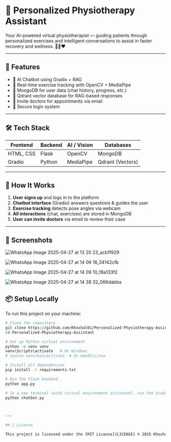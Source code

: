 # 🧠 Personalized Physiotherapy Assistant

Your AI-powered virtual physiotherapist — guiding patients through personalized exercises and intelligent conversations to assist in faster recovery and wellness. 💪🤖❤️

---

## 🚀 Features

- 💬 AI Chatbot using Gradio + RAG
- 📸 Real-time exercise tracking with OpenCV + MediaPipe
- 📂 MongoDB for user data (chat history, progress, etc.)
- 🧠 Qdrant vector database for RAG-based responses
- 📧 Invite doctors for appointments via email
- 🔐 Secure login system 

---

## 🛠️ Tech Stack

| Frontend  | Backend   | AI / Vision | Databases        |
|-----------|-----------|-------------|------------------|
| HTML, CSS | Flask     | OpenCV      | MongoDB          |
| Gradio    | Python    | MediaPipe   | Qdrant (Vectors) |

---

## 🧪 How It Works

1. **User signs up** and logs in to the platform
2. **Chatbot interface** (Gradio) answers questions & guides the user
3. **Exercise tracking** detects pose angles via webcam
4. **All interactions** (chat, exercises) are stored in MongoDB
5. **User can invite doctors** via email to review their case

---

## 📸 Screenshots
![WhatsApp Image 2025-04-27 at 13 20 23_acb1f929](https://github.com/user-attachments/assets/fe2ccbf6-25a7-48db-9848-2a683cab219f)

![WhatsApp Image 2025-04-27 at 14 06 16_34142cfb](https://github.com/user-attachments/assets/8bab79d1-8cf6-4588-9648-2e75d4c7afac)

![WhatsApp Image 2025-04-27 at 14 09 10_f8a133f2](https://github.com/user-attachments/assets/c3e4363c-1fc3-4b69-87b5-4a30daef021e)

![WhatsApp Image 2025-04-27 at 14 38 32_066dabba](https://github.com/user-attachments/assets/9517f1ca-b977-46f9-ae8f-079ea43c11c4)


## 📦 Setup Locally

To run this project on your machine:

```bash
# Clone the repository
git clone https://github.com/Khoshal01/Personalized-Physiotherapy-Assistant.git
cd Personalized-Physiotherapy-Assistant

# Set up Python virtual environment
python -m venv venv
venv\Scripts\activate   # On Windows
# source venv/bin/activate  # On macOS/Linux

# Install all dependencies
pip install -r requirements.txt

# Run the Flask backend
python app.py

# In a new terminal (with virtual environment activated), run the Gradio chatbot
python chatbot.py



---

## 📃 License

This project is licensed under the [MIT License](LICENSE) © 2025 Khoshal Amin.

